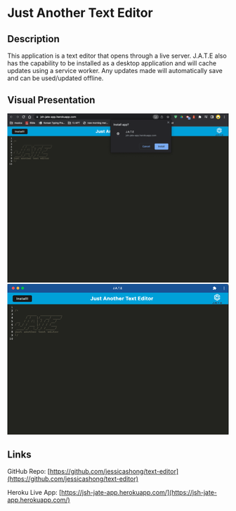 # Just Another Text Editor


## Description
This application is a text editor that opens through a live server. J.A.T.E also has the capability to be installed as a desktop application and will cache updates using a service worker. Any updates made will automatically save and can be used/updated offline.


## Visual Presentation
![screenshot of J.A.T.E install](./images/jsh-jate-app%20install.png)
![J.A.T.E Desktop App](./images/desktop%20app.png)

## Links 
GitHub Repo: [https://github.com/jessicashong/text-editor](https://github.com/jessicashong/text-editor)

Heroku Live App: [https://jsh-jate-app.herokuapp.com/](https://jsh-jate-app.herokuapp.com/)